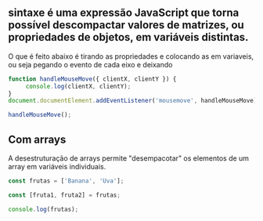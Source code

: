 ## sintaxe é uma expressão JavaScript que torna possível descompactar valores de matrizes, ou propriedades de objetos, em variáveis distintas.


O que é feito abaixo é tirando as propriedades e colocando as em variaveis, ou seja pegando o evento de cada eixo e deixando 
```js
function handleMouseMove({ clientX, clientY }) {
     console.log(clientX, clientY);
}
document.documentElement.addEventListener('mousemove', handleMouseMove);

handleMouseMove();
```

## Com arrays

A desestruturação de arrays permite "desempacotar" os elementos de um array em variáveis individuais.

```js
const frutas = ['Banana', 'Uva'];

const [fruta1, fruta2] = frutas;

console.log(frutas);
````